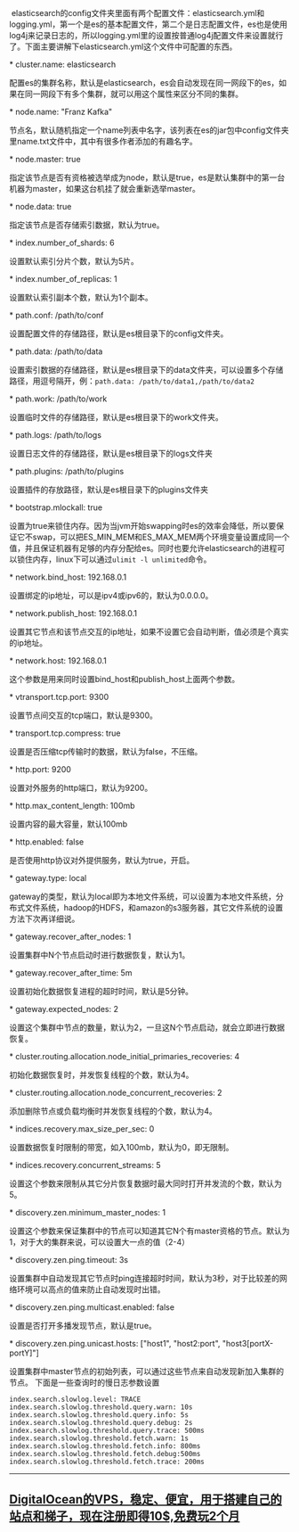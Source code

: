  elasticsearch的config文件夹里面有两个配置文件：elasticsearch.yml和logging.yml，第一个是es的基本配置文件，第二个是日志配置文件，es也是使用log4j来记录日志的，所以logging.yml里的设置按普通log4j配置文件来设置就行了。下面主要讲解下elasticsearch.yml这个文件中可配置的东西。

* cluster.name: elasticsearch

配置es的集群名称，默认是elasticsearch，es会自动发现在同一网段下的es，如果在同一网段下有多个集群，就可以用这个属性来区分不同的集群。

* node.name: "Franz Kafka"

节点名，默认随机指定一个name列表中名字，该列表在es的jar包中config文件夹里name.txt文件中，其中有很多作者添加的有趣名字。

* node.master: true

指定该节点是否有资格被选举成为node，默认是true，es是默认集群中的第一台机器为master，如果这台机挂了就会重新选举master。

* node.data: true

指定该节点是否存储索引数据，默认为true。

* index.number_of_shards: 6

设置默认索引分片个数，默认为5片。

* index.number_of_replicas: 1

设置默认索引副本个数，默认为1个副本。

* path.conf: /path/to/conf

设置配置文件的存储路径，默认是es根目录下的config文件夹。

* path.data: /path/to/data

设置索引数据的存储路径，默认是es根目录下的data文件夹，可以设置多个存储路径，用逗号隔开，例：`path.data: /path/to/data1,/path/to/data2`

* path.work: /path/to/work

设置临时文件的存储路径，默认是es根目录下的work文件夹。

* path.logs: /path/to/logs

设置日志文件的存储路径，默认是es根目录下的logs文件夹

* path.plugins: /path/to/plugins

设置插件的存放路径，默认是es根目录下的plugins文件夹

* bootstrap.mlockall: true

设置为true来锁住内存。因为当jvm开始swapping时es的效率会降低，所以要保证它不swap，可以把ES_MIN_MEM和ES_MAX_MEM两个环境变量设置成同一个值，并且保证机器有足够的内存分配给es。同时也要允许elasticsearch的进程可以锁住内存，linux下可以通过`ulimit -l unlimited`命令。

* network.bind_host: 192.168.0.1

设置绑定的ip地址，可以是ipv4或ipv6的，默认为0.0.0.0。


* network.publish_host: 192.168.0.1

设置其它节点和该节点交互的ip地址，如果不设置它会自动判断，值必须是个真实的ip地址。

* network.host: 192.168.0.1

这个参数是用来同时设置bind_host和publish_host上面两个参数。

* vtransport.tcp.port: 9300

设置节点间交互的tcp端口，默认是9300。

* transport.tcp.compress: true

设置是否压缩tcp传输时的数据，默认为false，不压缩。

* http.port: 9200

设置对外服务的http端口，默认为9200。

* http.max_content_length: 100mb

设置内容的最大容量，默认100mb

* http.enabled: false

是否使用http协议对外提供服务，默认为true，开启。

* gateway.type: local

gateway的类型，默认为local即为本地文件系统，可以设置为本地文件系统，分布式文件系统，hadoop的HDFS，和amazon的s3服务器，其它文件系统的设置方法下次再详细说。

* gateway.recover_after_nodes: 1

设置集群中N个节点启动时进行数据恢复，默认为1。

* gateway.recover_after_time: 5m

设置初始化数据恢复进程的超时时间，默认是5分钟。

* gateway.expected_nodes: 2

设置这个集群中节点的数量，默认为2，一旦这N个节点启动，就会立即进行数据恢复。

* cluster.routing.allocation.node_initial_primaries_recoveries: 4

初始化数据恢复时，并发恢复线程的个数，默认为4。

* cluster.routing.allocation.node_concurrent_recoveries: 2

添加删除节点或负载均衡时并发恢复线程的个数，默认为4。

* indices.recovery.max_size_per_sec: 0

设置数据恢复时限制的带宽，如入100mb，默认为0，即无限制。

* indices.recovery.concurrent_streams: 5

设置这个参数来限制从其它分片恢复数据时最大同时打开并发流的个数，默认为5。

* discovery.zen.minimum_master_nodes: 1

设置这个参数来保证集群中的节点可以知道其它N个有master资格的节点。默认为1，对于大的集群来说，可以设置大一点的值（2-4）

* discovery.zen.ping.timeout: 3s

设置集群中自动发现其它节点时ping连接超时时间，默认为3秒，对于比较差的网络环境可以高点的值来防止自动发现时出错。

* discovery.zen.ping.multicast.enabled: false

设置是否打开多播发现节点，默认是true。

* discovery.zen.ping.unicast.hosts: ["host1", "host2:port", "host3[portX-portY]"]

设置集群中master节点的初始列表，可以通过这些节点来自动发现新加入集群的节点。
下面是一些查询时的慢日志参数设置
```
index.search.slowlog.level: TRACE
index.search.slowlog.threshold.query.warn: 10s
index.search.slowlog.threshold.query.info: 5s
index.search.slowlog.threshold.query.debug: 2s
index.search.slowlog.threshold.query.trace: 500ms
index.search.slowlog.threshold.fetch.warn: 1s
index.search.slowlog.threshold.fetch.info: 800ms
index.search.slowlog.threshold.fetch.debug:500ms
index.search.slowlog.threshold.fetch.trace: 200ms
```

---
## [DigitalOcean的VPS，稳定、便宜，用于搭建自己的站点和梯子，现在注册即得10$,免费玩2个月](https://www.digitalocean.com/?refcode=9e4ab85e22ec) ##
